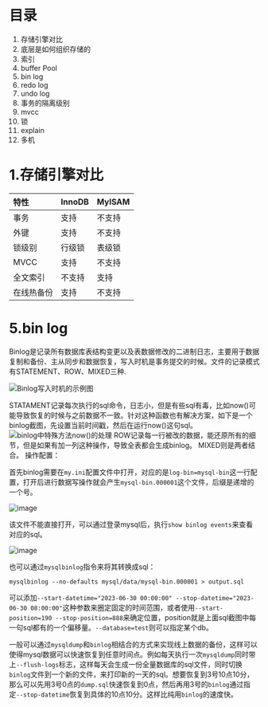 # 目录
1. 存储引擎对比
2. 底层是如何组织存储的
3. 索引
4. buffer Pool
5. bin log
6. redo log
7. undo log
8. 事务的隔离级别
9. mvcc
10. 锁
11. explain
12. 多机

# 1.存储引擎对比
| 特性 | InnoDB | MyISAM |
| :----- | :----- | :----- |
| 事务 | 支持 | 不支持 |
| 外键 | 支持| 不支持|
| 锁级别 | 行级锁 | 表级锁 |
| MVCC | 支持 | 不支持 |
| 全文索引 | 不支持 | 支持 |
| 在线热备份 | 支持 | 不支持 |


# 5.bin log
Binlog是记录所有数据库表结构变更以及表数据修改的二进制日志，主要用于数据复制和备份、主从同步和数据恢复，写入时机是事务提交的时候。文件的记录模式有STATEMENT、ROW、MIXED三种.

![Binlog写入时机的示例图](https://i.imgur.com/4MVEr63.png)

STATAMENT记录每次执行的sql命令，日志小，但是有些sql有毒，比如now()可能导致恢复的时候与之前数据不一致。针对这种函数也有解决方案，如下是一个binlog截图，先设置当前时间戳，然后在运行now()这句sql。
![binlog中特殊方法now()的处理](https://i.imgur.com/gOCFhdH.png "now()在binlog中的处理方法")
ROW记录每一行被改的数据，能还原所有的细节，但是如果有加一列这种操作，导致全表都会生成binlog。
MIXED则是两者结合。
操作配置：

首先binlog需要在`my.ini`配置文件中打开，对应的是`log-bin=mysql-bin`这一行配置，打开后进行数据写操作就会产生`mysql-bin.000001`这个文件，后缀是递增的一个号。

![image](https://i.imgur.com/nUaMRQy.png)

该文件不能直接打开，可以通过登录mysql后，执行`show binlog events`来查看对应的sql。

![image](https://i.imgur.com/A80CnAU.png)

也可以通过`mysqlbinlog`指令来将其转换成sql：
```shell
mysqlbinlog --no-defaults mysql/data/mysql-bin.000001 > output.sql
```
可以添加`--start-datetime="2023-06-30 00:00:00" --stop-datetime="2023-06-30 08:00:00"`这种参数来圈定固定的时间范围，或者使用`--start-position=190 --stop-position=888`来确定位置，position就是上面sql截图中每一句sql都有的一个偏移量。`--database=test`则可以指定某个db。

  一般可以通过`mysqldump`和`binlog`相结合的方式来实现线上数据的备份，这样可以使得mysql数据可以快速恢复到任意时间点。例如每天执行一次`mysqldump`同时带上`--flush-logs`标志，这样每天会生成一份全量数据库的sql文件，同时切换`binlog`文件到一个新的文件，来打印新的一天的sql。想要恢复到3号10点10分，那么可以先用3号0点的`dump.sql`快速恢复到0点，然后再用3号的`binlog`通过指定`--stop-datetime`恢复到具体的10点10分。这样比纯用`binlog`的速度快。
